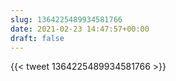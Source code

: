 ```yaml
---
slug: 1364225489934581766
date: 2021-02-23 14:47:57+00:00
draft: false
---
```


{{< tweet 1364225489934581766 >}}
